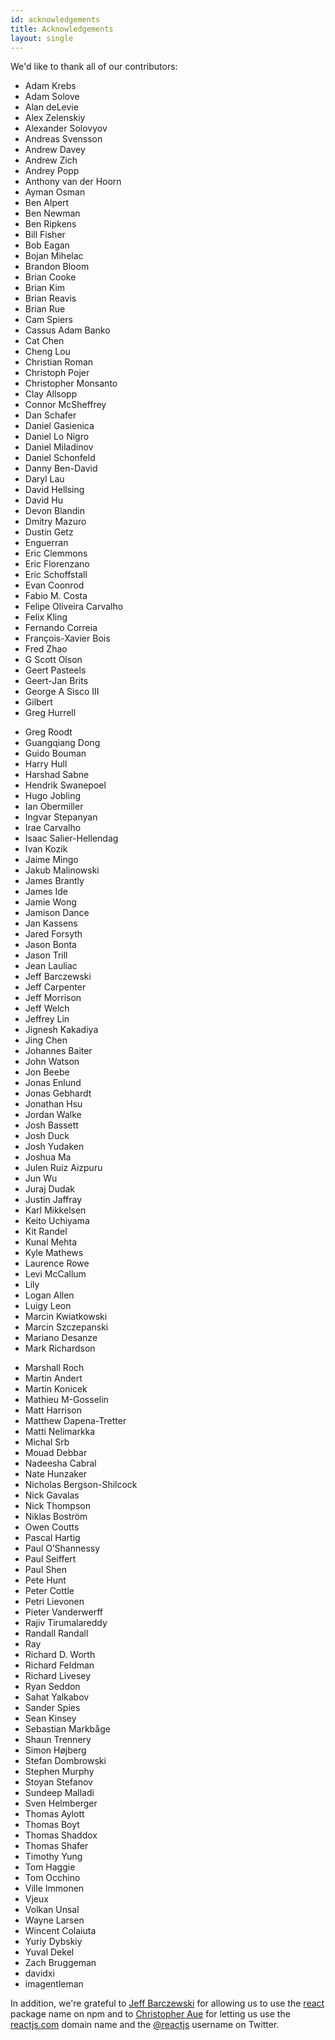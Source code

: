 ```yaml
---
id: acknowledgements
title: Acknowledgements
layout: single
---
```


We'd like to thank all of our contributors:

<div class="three-column">
  <ul>
    <li>Adam Krebs</li>
    <li>Adam Solove</li>
    <li>Alan deLevie</li>
    <li>Alex Zelenskiy</li>
    <li>Alexander Solovyov</li>
    <li>Andreas Svensson</li>
    <li>Andrew Davey</li>
    <li>Andrew Zich</li>
    <li>Andrey Popp</li>
    <li>Anthony van der Hoorn</li>
    <li>Ayman Osman</li>
    <li>Ben Alpert</li>
    <li>Ben Newman</li>
    <li>Ben Ripkens</li>
    <li>Bill Fisher</li>
    <li>Bob Eagan</li>
    <li>Bojan Mihelac</li>
    <li>Brandon Bloom</li>
    <li>Brian Cooke</li>
    <li>Brian Kim</li>
    <li>Brian Reavis</li>
    <li>Brian Rue</li>
    <li>Cam Spiers</li>
    <li>Cassus Adam Banko</li>
    <li>Cat Chen</li>
    <li>Cheng Lou</li>
    <li>Christian Roman</li>
    <li>Christoph Pojer</li>
    <li>Christopher Monsanto</li>
    <li>Clay Allsopp</li>
    <li>Connor McSheffrey</li>
    <li>Dan Schafer</li>
    <li>Daniel Gasienica</li>
    <li>Daniel Lo Nigro</li>
    <li>Daniel Miladinov</li>
    <li>Daniel Schonfeld</li>
    <li>Danny Ben-David</li>
    <li>Daryl Lau</li>
    <li>David Hellsing</li>
    <li>David Hu</li>
    <li>Devon Blandin</li>
    <li>Dmitry Mazuro</li>
    <li>Dustin Getz</li>
    <li>Enguerran</li>
    <li>Eric Clemmons</li>
    <li>Eric Florenzano</li>
    <li>Eric Schoffstall</li>
    <li>Evan Coonrod</li>
    <li>Fabio M. Costa</li>
    <li>Felipe Oliveira Carvalho</li>
    <li>Felix Kling</li>
    <li>Fernando Correia</li>
    <li>François-Xavier Bois</li>
    <li>Fred Zhao</li>
    <li>G Scott Olson</li>
    <li>Geert Pasteels</li>
    <li>Geert-Jan Brits</li>
    <li>George A Sisco III</li>
    <li>Gilbert</li>
    <li>Greg Hurrell</li>
  </ul>
  <ul>
    <li>Greg Roodt</li>
    <li>Guangqiang Dong</li>
    <li>Guido Bouman</li>
    <li>Harry Hull</li>
    <li>Harshad Sabne</li>
    <li>Hendrik Swanepoel</li>
    <li>Hugo Jobling</li>
    <li>Ian Obermiller</li>
    <li>Ingvar Stepanyan</li>
    <li>Irae Carvalho</li>
    <li>Isaac Salier-Hellendag</li>
    <li>Ivan Kozik</li>
    <li>Jaime Mingo</li>
    <li>Jakub Malinowski</li>
    <li>James Brantly</li>
    <li>James Ide</li>
    <li>Jamie Wong</li>
    <li>Jamison Dance</li>
    <li>Jan Kassens</li>
    <li>Jared Forsyth</li>
    <li>Jason Bonta</li>
    <li>Jason Trill</li>
    <li>Jean Lauliac</li>
    <li>Jeff Barczewski</li>
    <li>Jeff Carpenter</li>
    <li>Jeff Morrison</li>
    <li>Jeff Welch</li>
    <li>Jeffrey Lin</li>
    <li>Jignesh Kakadiya</li>
    <li>Jing Chen</li>
    <li>Johannes Baiter</li>
    <li>John Watson</li>
    <li>Jon Beebe</li>
    <li>Jonas Enlund</li>
    <li>Jonas Gebhardt</li>
    <li>Jonathan Hsu</li>
    <li>Jordan Walke</li>
    <li>Josh Bassett</li>
    <li>Josh Duck</li>
    <li>Josh Yudaken</li>
    <li>Joshua Ma</li>
    <li>Julen Ruiz Aizpuru</li>
    <li>Jun Wu</li>
    <li>Juraj Dudak</li>
    <li>Justin Jaffray</li>
    <li>Karl Mikkelsen</li>
    <li>Keito Uchiyama</li>
    <li>Kit Randel</li>
    <li>Kunal Mehta</li>
    <li>Kyle Mathews</li>
    <li>Laurence Rowe</li>
    <li>Levi McCallum</li>
    <li>Lily</li>
    <li>Logan Allen</li>
    <li>Luigy Leon</li>
    <li>Marcin Kwiatkowski</li>
    <li>Marcin Szczepanski</li>
    <li>Mariano Desanze</li>
    <li>Mark Richardson</li>
  </ul>
  <ul>
    <li>Marshall Roch</li>
    <li>Martin Andert</li>
    <li>Martin Konicek</li>
    <li>Mathieu M-Gosselin</li>
    <li>Matt Harrison</li>
    <li>Matthew Dapena-Tretter</li>
    <li>Matti Nelimarkka</li>
    <li>Michal Srb</li>
    <li>Mouad Debbar</li>
    <li>Nadeesha Cabral</li>
    <li>Nate Hunzaker</li>
    <li>Nicholas Bergson-Shilcock</li>
    <li>Nick Gavalas</li>
    <li>Nick Thompson</li>
    <li>Niklas Boström</li>
    <li>Owen Coutts</li>
    <li>Pascal Hartig</li>
    <li>Paul O’Shannessy</li>
    <li>Paul Seiffert</li>
    <li>Paul Shen</li>
    <li>Pete Hunt</li>
    <li>Peter Cottle</li>
    <li>Petri Lievonen</li>
    <li>Pieter Vanderwerff</li>
    <li>Rajiv Tirumalareddy</li>
    <li>Randall Randall</li>
    <li>Ray</li>
    <li>Richard D. Worth</li>
    <li>Richard Feldman</li>
    <li>Richard Livesey</li>
    <li>Ryan Seddon</li>
    <li>Sahat Yalkabov</li>
    <li>Sander Spies</li>
    <li>Sean Kinsey</li>
    <li>Sebastian Markbåge</li>
    <li>Shaun Trennery</li>
    <li>Simon Højberg</li>
    <li>Stefan Dombrowski</li>
    <li>Stephen Murphy</li>
    <li>Stoyan Stefanov</li>
    <li>Sundeep Malladi</li>
    <li>Sven Helmberger</li>
    <li>Thomas Aylott</li>
    <li>Thomas Boyt</li>
    <li>Thomas Shaddox</li>
    <li>Thomas Shafer</li>
    <li>Timothy Yung</li>
    <li>Tom Haggie</li>
    <li>Tom Occhino</li>
    <li>Ville Immonen</li>
    <li>Vjeux</li>
    <li>Volkan Unsal</li>
    <li>Wayne Larsen</li>
    <li>Wincent Colaiuta</li>
    <li>Yuriy Dybskiy</li>
    <li>Yuval Dekel</li>
    <li>Zach Bruggeman</li>
    <li>davidxi</li>
    <li>imagentleman</li>
  </ul>
</div>

In addition, we're grateful to [Jeff Barczewski](https://github.com/jeffbski) for allowing us to use the [react](https://www.npmjs.org/package/react) package name on npm and to [Christopher Aue](http://christopheraue.net/) for letting us use the [reactjs.com](http://reactjs.com/) domain name and the [@reactjs](https://twitter.com/reactjs) username on Twitter.
